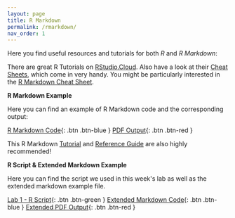 ```yaml
---
layout: page
title: R Markdown
permalink: /rmarkdown/
nav_order: 1
---
```


 Here you find useful resources and tutorials for both _R_ and _R Markdown_:
 
There are great R Tutorials on [RStudio.Cloud](https://rstudio.cloud/learn/primers/). Also have a look at their [Cheat Sheets](https://rstudio.cloud/learn/cheat-sheets), which come in very handy. You might be particularly interested in the [R Markdown Cheat Sheet](https://raw.githubusercontent.com/rstudio/cheatsheets/main/rmarkdown-2.0.pdf).
 
 
 
__R Markdown Example__

Here you can find an example of R Markdown code and the corresponding output:


[R Markdown Code](https://raw.githubusercontent.com/bayreuth-politics/CI22/gh-pages/docs/R/RMD_Example_code.Rmd){: .btn .btn-blue }
[PDF Output](https://github.com/bayreuth-politics/CI22/raw/gh-pages/docs/R/RMD_Example.pdf){: .btn .btn-red }


This R Markdown [Tutorial](https://rmarkdown.rstudio.com/lesson-1.html) and [Reference Guide](https://www.rstudio.com/wp-content/uploads/2015/03/rmarkdown-reference.pdf?_ga=2.156642171.1542584868.1612471345-118280016.1612471345) are also highly recommended!


__R Script & Extended Markdown Example__

Here you can find the script we used in this week's lab as well as the extended markdown example file.

[Lab 1 - R Script](https://github.com/bayreuth-politics/CI22/raw/gh-pages/docs/R/R_Introduction.R){: .btn .btn-green }
[Extended Markdown Code](https://raw.githubusercontent.com/bayreuth-politics/CI22/gh-pages/docs/R/R_Markdown_Example.Rmd){: .btn .btn-blue }
[Extended PDF Output](https://github.com/bayreuth-politics/CI22/raw/gh-pages/docs/R/R_Markdown_Example.pdf){: .btn .btn-red }
